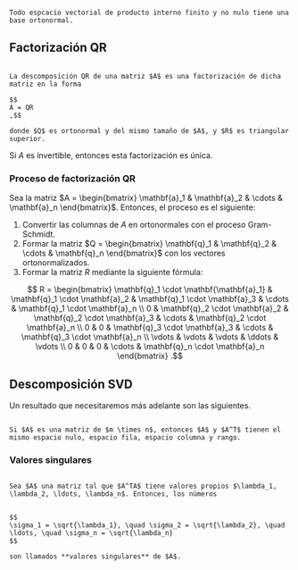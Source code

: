 ```ad-theorem

Todo espcacio vectorial de producto interno finito y no nulo tiene una base ortonormal.

```

## Factorización QR


```ad-definition

La descomposición QR de una matriz $A$ es una factorización de dicha matriz en la forma

$$
A = QR
,$$

donde $Q$ es ortonormal y del mismo tamaño de $A$, y $R$ es triangular superior.

```

Si $A$ es invertible, entonces esta factorización es única.

### Proceso de factorización QR

Sea la matriz $A = \begin{bmatrix} \mathbf{a}_1 & \mathbf{a}_2 & \cdots & \mathbf{a}_n \end{bmatrix}$. Entonces, el proceso es el siguiente:

1. Convertir las columnas de $A$ en ortonormales con el proceso Gram-Schmidt.
2. Formar la matriz $Q = \begin{bmatrix} \mathbf{q}_1 & \mathbf{q}_2 & \cdots & \mathbf{q}_n \end{bmatrix}$ con los vectores ortonormalizados.
3. Formar la matriz $R$ mediante la siguiente fórmula:

$$
R = \begin{bmatrix}
\mathbf{q}_1 \cdot \mathbf{\mathbf{a}_1} & \mathbf{q}_1 \cdot \mathbf{a}_2 & \mathbf{q}_1 \cdot \mathbf{a}_3 & \cdots & \mathbf{q}_1 \cdot \mathbf{a}_n \\
0 & \mathbf{q}_2 \cdot \mathbf{a}_2 & \mathbf{q}_2 \cdot \mathbf{a}_3 & \cdots & \mathbf{q}_2 \cdot \mathbf{a}_n \\
0 & 0 & \mathbf{q}_3 \cdot \mathbf{a}_3 & \cdots & \mathbf{q}_3 \cdot \mathbf{a}_n \\
\vdots & \vdots & \vdots & \ddots & \vdots \\
0 & 0 & 0 & \cdots & \mathbf{q}_n \cdot \mathbf{a}_n
\end{bmatrix}
.$$

## Descomposición SVD

Un resultado que necesitaremos más adelante son las siguientes.

```ad-theorem

Si $A$ es una matriz de $m \times n$, entonces $A$ y $A^T$ tienen el mismo espacio nulo, espacio fila, espacio columna y rango.

```

### Valores singulares

```ad-definition

Sea $A$ una matriz tal que $A^TA$ tiene valores propios $\lambda_1, \lambda_2, \ldots, \lambda_n$. Entonces, los números


$$
\sigma_1 = \sqrt{\lambda_1}, \quad \sigma_2 = \sqrt{\lambda_2}, \quad \ldots, \quad \sigma_n = \sqrt{\lambda_n}
$$

son llamados **valores singulares** de $A$.

```
